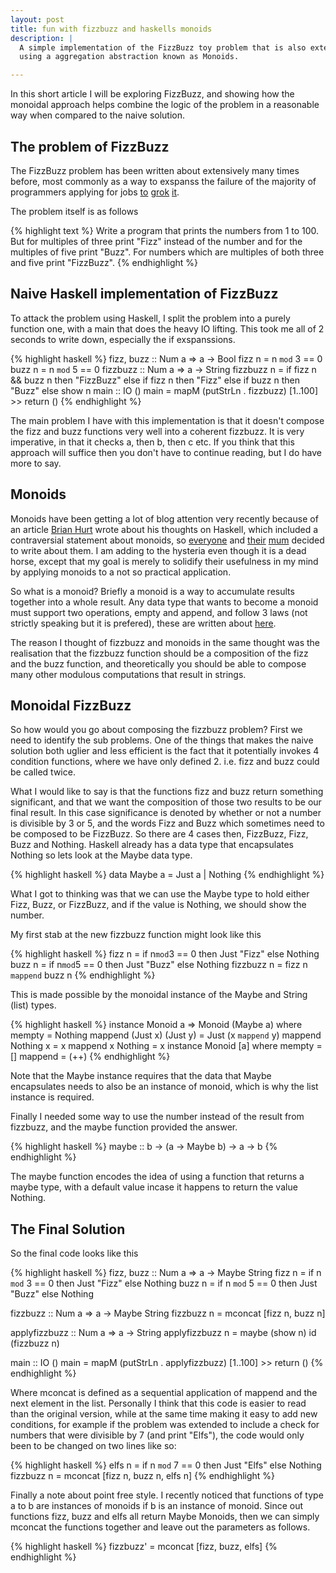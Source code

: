 ```yaml
---
layout: post
title: fun with fizzbuzz and haskells monoids
description: |
  A simple implementation of the FizzBuzz toy problem that is also extensible
  using a aggregation abstraction known as Monoids.

---
```

In this short article I will be exploring FizzBuzz, and showing how the monoidal approach helps combine the logic of the problem in a reasonable way when compared to the naive solution.

The problem of FizzBuzz
-----------------------

The FizzBuzz problem has been written about extensively many times before, most
commonly as a way to exspanss the failure of the majority of programmers
applying for jobs [to][fizzbuzz codinghorror] [grok][fizzbuzz imran]
[it][fizzbuzz raganwald].

[fizzbuzz codinghorror]: http://www.codinghorror.com/blog/archives/000781.html
[fizzbuzz imran]: http://imranontech.com/2007/01/24/using-fizzbuzz-to-find-developers-who-grok-coding/
[fizzbuzz raganwald]: http://weblog.raganwald.com/2007/01/dont-overthink-fizzbuzz.html

The problem itself is as follows

{% highlight text %}
Write a program that prints the numbers from 1 to 100.
But for multiples of three print "Fizz" instead of the
number and for the multiples of five print "Buzz".
For numbers which are multiples of both three and five
print "FizzBuzz".
{% endhighlight %}

Naive Haskell implementation of FizzBuzz
----------------------------------------

To attack the problem using Haskell, I split the problem into a purely function one, with a main that does the heavy IO lifting. This took me all of 2 seconds to write down, especially the if exspanssions.

{% highlight haskell %}
fizz, buzz :: Num a => a -> Bool
fizz n = n `mod` 3 == 0
buzz n = n `mod` 5 == 0
fizzbuzz :: Num a => a -> String
fizzbuzz n = if fizz n && buzz n then "FizzBuzz" else
    if fizz n then "Fizz" else
        if buzz n then "Buzz" else show n
main :: IO ()
main = mapM (putStrLn . fizzbuzz) [1..100] >> return ()
{% endhighlight %}

The main problem I have with this implementation is that it doesn't compose the fizz and buzz functions very well into a coherent fizzbuzz. It is very imperative, in that it checks a, then b, then c etc. If you think that this approach will suffice then you don't have to continue reading, but I do have more to say.

Monoids
-------
Monoids have been getting a lot of blog attention very recently because of an
article [Brian Hurt][] wrote about his thoughts on Haskell, which included a
contraversial statement about monoids, so [everyone][sigfpe] and
[their][apfelmus] [mum][sigfpe2] decided to write about them. I am adding to the
hysteria even though it is a dead horse, except that my goal is merely to
solidify their usefulness in my mind by applying monoids to a not so practical
application.

[brian hurt]: http://enfranchisedmind.com/blog/2009/01/16/on-monoids-and-metaphor-shear/
[sigfpe]: http://sigfpe.blogspot.com/2009/01/haskell-monoids-and-their-uses.html
[apfelmus]: http://apfelmus.nfshost.com/monoid-fingertree.html
[sigfpe2]: http://sigfpe.blogspot.com/2009/01/fast-incremental-regular-expression.html

So what is a monoid? Briefly a monoid is a way to accumulate results together
into a whole result. Any data type that wants to become a monoid must support
two operations, empty and append, and follow 3 laws (not strictly speaking but
it is prefered), these are written about [here][sigfpe3].

[sigfpe3]: http://sigfpe.blogspot.com/2009/01/haskell-monoids-and-their-uses.html

The reason I thought of fizzbuzz and monoids in the same thought was the
realisation that the fizzbuzz function should be a composition of the fizz and
the buzz function, and theoretically you should be able to compose many other
modulous computations that result in strings.

Monoidal FizzBuzz
-----------------

So how would you go about composing the fizzbuzz problem? First we need to
identify the sub problems. One of the things that makes the naive solution both
uglier and less efficient is the fact that it potentially invokes 4 condition
functions, where we have only defined 2. i.e. fizz and buzz could be called
twice.

What I would like to say is that the functions fizz and buzz return something
significant, and that we want the composition of those two results to be our
final result. In this case significance is denoted by whether or not a number is
divisible by 3 or 5, and the words Fizz and Buzz which sometimes need to be
composed to be FizzBuzz. So there are 4 cases then, FizzBuzz, Fizz, Buzz and
Nothing. Haskell already has a data type that encapsulates Nothing so lets look
at the Maybe data type.

{% highlight haskell %}
data Maybe a = Just a | Nothing
{% endhighlight %}

What I got to thinking was that we can use the Maybe type to hold either Fizz,
Buzz, or FizzBuzz, and if the value is Nothing, we should show the number.

My first stab at the new fizzbuzz function might look like this

{% highlight haskell %}
fizz n = if n`mod`3 == 0 then Just "Fizz" else Nothing
buzz n = if n`mod`5 == 0 then Just "Buzz" else Nothing
fizzbuzz n = fizz n `mappend` buzz n
{% endhighlight %}

This is made possible by the monoidal instance of the Maybe and String (list)
types.

{% highlight haskell %}
instance Monoid a => Monoid (Maybe a) where
    mempty = Nothing
    mappend (Just x) (Just y) = Just (x `mappend` y)
    mappend Nothing x = x
    mappend x Nothing = x
instance Monoid [a] where
    mempty = []
    mappend = (++)
{% endhighlight %}

Note that the Maybe instance requires that the data that Maybe encapsulates needs to also be an instance of monoid, which is why the list instance is required.

Finally I needed some way to use the number instead of the result from fizzbuzz, and the maybe function provided the answer.

{% highlight haskell %}
maybe :: b -> (a -> Maybe b) -> a -> b
{% endhighlight %}

The maybe function encodes the idea of using a function that returns a maybe type, with a default value incase it happens to return the value Nothing.

The Final Solution
------------------

So the final code looks like this

{% highlight haskell %}
fizz, buzz :: Num a => a -> Maybe String
fizz n = if n `mod` 3 == 0 then Just "Fizz" else Nothing
buzz n = if n `mod` 5 == 0 then Just "Buzz" else Nothing

fizzbuzz :: Num a => a -> Maybe String
fizzbuzz n = mconcat [fizz n, buzz n]

applyfizzbuzz :: Num a => a -> String
applyfizzbuzz n = maybe (show n) id (fizzbuzz n)

main :: IO ()
main = mapM (putStrLn . applyfizzbuzz) [1..100] >> return ()
{% endhighlight %}

Where mconcat is defined as a sequential application of mappend and the next element in the list. Personally I think that this code is easier to read than the original version, while at the same time making it easy to add new conditions, for example if the problem was extended to include a check for numbers that were divisible by 7 (and print "Elfs"), the code would only been to be changed on two lines like so:

{% highlight haskell %}
elfs n = if n `mod` 7 == 0 then Just "Elfs" else Nothing
fizzbuzz n = mconcat [fizz n, buzz n, elfs n]
{% endhighlight %}

Finally a note about point free style.  I recently noticed that functions of type a to b are instances of monoids if b is an instance of monoid.  Since out functions fizz, buzz and elfs all return Maybe Monoids, then we can simply mconcat the functions together and leave out the parameters as follows.

{% highlight haskell %}
fizzbuzz' = mconcat [fizz, buzz, elfs]
{% endhighlight %}

